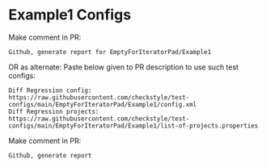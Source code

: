 # Example1 Configs
Make comment in PR:
```
Github, generate report for EmptyForIteratorPad/Example1
```
OR as alternate:
Paste below given to PR description to use such test configs:
```
Diff Regression config: https://raw.githubusercontent.com/checkstyle/test-configs/main/EmptyForIteratorPad/Example1/config.xml
Diff Regression projects: https://raw.githubusercontent.com/checkstyle/test-configs/main/EmptyForIteratorPad/Example1/list-of-projects.properties
```
Make comment in PR:
```
Github, generate report
```
